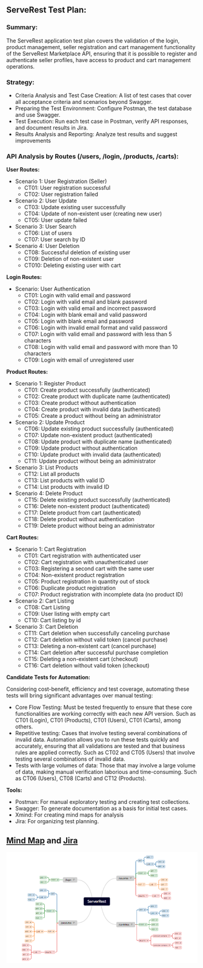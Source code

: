 ## ServeRest Test Plan:

### Summary:

The ServeRest application test plan covers the validation of the login, product management, seller registration and cart management functionality of the ServeRest Marketplace API, ensuring that it is possible to register and authenticate seller profiles, have access to product and cart management operations.

### Strategy:

- Criteria Analysis and Test Case Creation: A list of test cases that cover all acceptance criteria and scenarios beyond Swagger.
- Preparing the Test Environment: Configure Postman, the test database and use Swagger.
- Test Execution: Run each test case in Postman, verify API responses, and document results in Jira.
- Results Analysis and Reporting: Analyze test results and suggest improvements

### API Analysis by Routes (/users, /login, /products, /carts):

**User Routes:**

- Scenario 1: User Registration (Seller)
    - CT01: User registration successful
    - CT02: User registration failed
- Scenario 2: User Update
    - CT03: Update existing user successfully
    - CT04: Update of non-existent user (creating new user)
    - CT05: User update failed
- Scenario 3: User Search
    - CT06: List of users
    - CT07: User search by ID
- Scenario 4: User Deletion
    - CT08: Successful deletion of existing user
    - CT09: Deletion of non-existent user
    - CT010: Deleting existing user with cart

**Login Routes:**

- Scenario: User Authentication
    - CT01: Login with valid email and password
    - CT02: Login with valid email and blank password
    - CT03: Login with valid email and incorrect password
    - CT04: Login with blank email and valid password
    - CT05: Login with blank email and password
    - CT06: Login with invalid email format and valid password
    - CT07: Login with valid email and password with less than 5 characters
    - CT08: Login with valid email and password with more than 10 characters
    - CT09: Login with email of unregistered user

**Product Routes:**

- Scenario 1: Register Product
    - CT01: Create product successfully (authenticated)
    - CT02: Create product with duplicate name (authenticated)
    - CT03: Create product without authentication
    - CT04: Create product with invalid data (authenticated)
    - CT05: Create a product without being an administrator
- Scenario 2: Update Product
    - CT06: Update existing product successfully (authenticated)
    - CT07: Update non-existent product (authenticated)
    - CT08: Update product with duplicate name (authenticated)
    - CT09: Update product without authentication
    - CT10: Update product with invalid data (authenticated)
    - CT11: Update product without being an administrator
- Scenario 3: List Products
    - CT12: List all products
    - CT13: List products with valid ID
    - CT14: List products with invalid ID
- Scenario 4: Delete Product
    - CT15: Delete existing product successfully (authenticated)
    - CT16: Delete non-existent product (authenticated)
    - CT17: Delete product from cart (authenticated)
    - CT18: Delete product without authentication
    - CT19: Delete product without being an administrator

**Cart Routes:**

- Scenario 1: Cart Registration
    - CT01: Cart registration with authenticated user
    - CT02: Cart registration with unauthenticated user
    - CT03: Registering a second cart with the same user
    - CT04: Non-existent product registration
    - CT05: Product registration in quantity out of stock
    - CT06: Duplicate product registration
    - CT07: Product registration with incomplete data (no product ID)
- Scenario 2: Cart Listing
    - CT08: Cart Listing
    - CT09: User listing with empty cart
    - CT10: Cart listing by id
- Scenario 3: Cart Deletion
    - CT11: Cart deletion when successfully canceling purchase
    - CT12: Cart deletion without valid token (cancel purchase)
    - CT13: Deleting a non-existent cart (cancel purchase)
    - CT14: Cart deletion after successful purchase completion
    - CT15: Deleting a non-existent cart (checkout)
    - CT16: Cart deletion without valid token (checkout)

**Candidate Tests for Automation:**

Considering cost-benefit, efficiency and test coverage, automating these tests will bring significant advantages over manual testing:

- Core Flow Testing: Must be tested frequently to ensure that these core functionalities are working correctly with each new API version. Such as CT01 (Login), CT01 (Products), CT01 (Users), CT01 (Carts), among others.
- Repetitive testing: Cases that involve testing several combinations of invalid data. Automation allows you to run these tests quickly and accurately, ensuring that all validations are tested and that business rules are applied correctly. Such as CT02 and CT05 (Users) that involve testing several combinations of invalid data.
- Tests with large volumes of data: Those that may involve a large volume of data, making manual verification laborious and time-consuming. Such as CT06 (Users), CT08 (Carts) and CT12 (Products).

**Tools:**

- Postman: For manual exploratory testing and creating test collections.
- Swagger: To generate documentation as a basis for initial test cases.
- Xmind: For creating mind maps for analysis
- Jira: For organizing test planning.

## [Mind Map](ServerRest.xmind) and [Jira](https://victoriavalicelle.atlassian.net/jira/software/projects/SCRUM/boards/1)

![alt text](image.png)